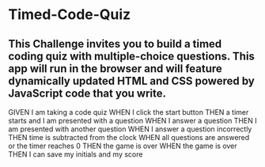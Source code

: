 # Timed-Code-Quiz

## This Challenge invites you to build a timed coding quiz with multiple-choice questions. This app will run in the browser and will feature dynamically updated HTML and CSS powered by JavaScript code that you write. 

GIVEN I am taking a code quiz
WHEN I click the start button
THEN a timer starts and I am presented with a question
WHEN I answer a question
THEN I am presented with another question
WHEN I answer a question incorrectly
THEN time is subtracted from the clock
WHEN all questions are answered or the timer reaches 0
THEN the game is over
WHEN the game is over
THEN I can save my initials and my score
